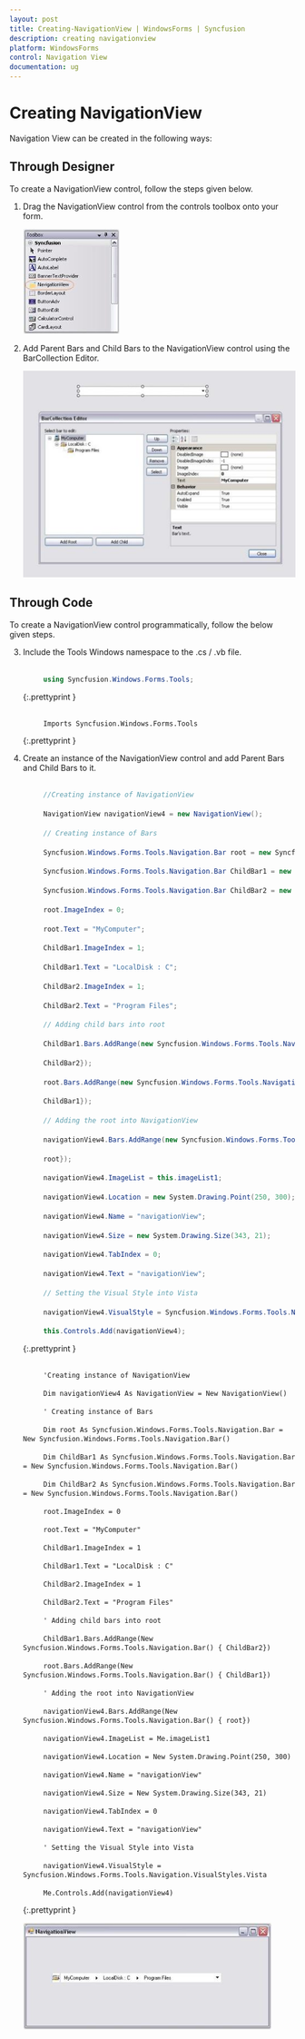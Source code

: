 ```yaml
---
layout: post
title: Creating-NavigationView | WindowsForms | Syncfusion
description: creating navigationview
platform: WindowsForms
control: Navigation View 
documentation: ug
---
```


# Creating NavigationView

Navigation View can be created in the following ways:

## Through Designer

To create a NavigationView control, follow the steps given below.

1. Drag the NavigationView control from the controls toolbox onto your form.

   ![](Getting-Started_images/Getting-Started_img1.jpeg) 


2. Add Parent Bars and Child Bars to the NavigationView control using the BarCollection Editor.

   ![](Getting-Started_images/Getting-Started_img2.jpeg) 



## Through Code

To create a NavigationView control programmatically, follow the below given steps.

3. Include the Tools Windows namespace to the .cs / .vb file.

   ~~~ cs

        using Syncfusion.Windows.Forms.Tools;

   ~~~
   {:.prettyprint }

   ~~~ vbnet

        Imports Syncfusion.Windows.Forms.Tools

   ~~~
   {:.prettyprint }

4. Create an instance of the NavigationView control and add Parent Bars and Child Bars to it.

   ~~~ cs

        //Creating instance of NavigationView

        NavigationView navigationView4 = new NavigationView();

        // Creating instance of Bars 

		Syncfusion.Windows.Forms.Tools.Navigation.Bar root = new Syncfusion.Windows.Forms.Tools.Navigation.Bar();

		Syncfusion.Windows.Forms.Tools.Navigation.Bar ChildBar1 = new Syncfusion.Windows.Forms.Tools.Navigation.Bar();

		Syncfusion.Windows.Forms.Tools.Navigation.Bar ChildBar2 = new Syncfusion.Windows.Forms.Tools.Navigation.Bar();

		root.ImageIndex = 0;

		root.Text = "MyComputer";

		ChildBar1.ImageIndex = 1;

		ChildBar1.Text = "LocalDisk : C";

		ChildBar2.ImageIndex = 1;

		ChildBar2.Text = "Program Files";

		// Adding child bars into root

		ChildBar1.Bars.AddRange(new Syncfusion.Windows.Forms.Tools.Navigation.Bar[] {

		ChildBar2});

		root.Bars.AddRange(new Syncfusion.Windows.Forms.Tools.Navigation.Bar[] {

		ChildBar1});

		// Adding the root into NavigationView

		navigationView4.Bars.AddRange(new Syncfusion.Windows.Forms.Tools.Navigation.Bar[] {

		root});

		navigationView4.ImageList = this.imageList1;

		navigationView4.Location = new System.Drawing.Point(250, 300);

		navigationView4.Name = "navigationView";

		navigationView4.Size = new System.Drawing.Size(343, 21);

		navigationView4.TabIndex = 0;

		navigationView4.Text = "navigationView";

		// Setting the Visual Style into Vista

		navigationView4.VisualStyle = Syncfusion.Windows.Forms.Tools.Navigation.VisualStyles.Vista;

		this.Controls.Add(navigationView4);

   ~~~
   {:.prettyprint }

   ~~~ vbnet

        'Creating instance of NavigationView

		Dim navigationView4 As NavigationView = New NavigationView()

		' Creating instance of Bars 

		Dim root As Syncfusion.Windows.Forms.Tools.Navigation.Bar = New Syncfusion.Windows.Forms.Tools.Navigation.Bar()

		Dim ChildBar1 As Syncfusion.Windows.Forms.Tools.Navigation.Bar = New Syncfusion.Windows.Forms.Tools.Navigation.Bar()

		Dim ChildBar2 As Syncfusion.Windows.Forms.Tools.Navigation.Bar = New Syncfusion.Windows.Forms.Tools.Navigation.Bar()

		root.ImageIndex = 0

		root.Text = "MyComputer"

		ChildBar1.ImageIndex = 1

		ChildBar1.Text = "LocalDisk : C"

		ChildBar2.ImageIndex = 1

		ChildBar2.Text = "Program Files"

		' Adding child bars into root

		ChildBar1.Bars.AddRange(New Syncfusion.Windows.Forms.Tools.Navigation.Bar() { ChildBar2})

		root.Bars.AddRange(New Syncfusion.Windows.Forms.Tools.Navigation.Bar() { ChildBar1})

		' Adding the root into NavigationView

		navigationView4.Bars.AddRange(New Syncfusion.Windows.Forms.Tools.Navigation.Bar() { root})

		navigationView4.ImageList = Me.imageList1

		navigationView4.Location = New System.Drawing.Point(250, 300)

		navigationView4.Name = "navigationView"

		navigationView4.Size = New System.Drawing.Size(343, 21)

		navigationView4.TabIndex = 0

		navigationView4.Text = "navigationView"

		' Setting the Visual Style into Vista

		navigationView4.VisualStyle = Syncfusion.Windows.Forms.Tools.Navigation.VisualStyles.Vista

		Me.Controls.Add(navigationView4)

   ~~~
   {:.prettyprint }

   ![](Getting-Started_images/Getting-Started_img3.jpeg) 


